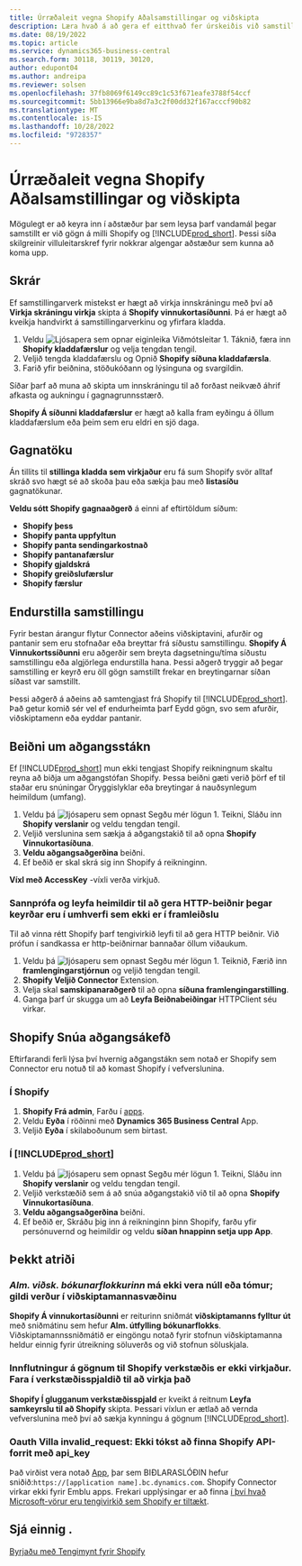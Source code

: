 ```yaml
---
title: Úrræðaleit vegna Shopify Aðalsamstillingar og viðskipta
description: Læra hvað á að gera ef eitthvað fer úrskeiðis við samstillingu gagna á milli Shopify og viðskipta-seðlabankar
ms.date: 08/19/2022
ms.topic: article
ms.service: dynamics365-business-central
ms.search.form: 30118, 30119, 30120,
author: edupont04
ms.author: andreipa
ms.reviewer: solsen
ms.openlocfilehash: 37fb8069f6149cc89c1c53f671eafe3788f54ccf
ms.sourcegitcommit: 5bb13966e9ba8d7a3c2f00dd32f167acccf90b82
ms.translationtype: MT
ms.contentlocale: is-IS
ms.lasthandoff: 10/28/2022
ms.locfileid: "9728357"
---
```

# <a name="troubleshooting-the-shopify-and-business-central-synchronization"></a>Úrræðaleit vegna Shopify Aðalsamstillingar og viðskipta

Mögulegt er að keyra inn í aðstæður þar sem leysa þarf vandamál þegar samstillt er við gögn á milli Shopify og [!INCLUDE[prod_short](../includes/prod_short.md)]. Þessi síða skilgreinir villuleitarskref fyrir nokkrar algengar aðstæður sem kunna að koma upp.

## <a name="logs"></a>Skrár

Ef samstillingarverk mistekst er hægt að virkja innskráningu með því að **Virkja skráningu virkja** skipta á **Shopify vinnukortasíðunni**. Þá er hægt að kveikja handvirkt á samstillingarverkinu og yfirfara kladda.

1. Veldu ![Ljósapera sem opnar eiginleika Viðmótsleitar 1.](../media/ui-search/search_small.png "Segðu mér hvað þú vilt gera") Táknið, færa inn **Shopify kladdafærslur** og velja tengdan tengil.
2. Veljið tengda kladdafærslu og Opnið **Shopify síðuna kladdafærsla**.
3. Farið yfir beiðnina, stöðukóðann og lýsinguna og svargildin.

Síðar þarf að muna að skipta um innskráningu til að forðast neikvæð áhrif afkasta og aukningu í gagnagrunnsstærð.

**Shopify Á síðunni kladdafærslur** er hægt að kalla fram eyðingu á öllum kladdafærslum eða þeim sem eru eldri en sjö daga.

## <a name="data-capture"></a>Gagnatöku

Án tillits til **stillinga kladda sem virkjaður** eru fá sum Shopify svör alltaf skráð svo hægt sé að skoða þau eða sækja þau með **listasíðu** gagnatökunar.

**Veldu sótt Shopify gagnaaðgerð** á einni af eftirtöldum síðum:

- **Shopify þess**
- **Shopify panta uppfyltun**
- **Shopify panta sendingarkostnað**
- **Shopify pantanafærslur**
- **Shopify gjaldskrá**
- **Shopify greiðslufærslur**
- **Shopify færslur**

## <a name="reset-sync"></a>Endurstilla samstillingu

Fyrir bestan árangur flytur Connector aðeins viðskiptavini, afurðir og pantanir sem eru stofnaðar eða breyttar frá síðustu samstillingu. **Shopify Á Vinnukortssíðunni** eru aðgerðir sem breyta dagsetningu/tíma síðustu samstillingu eða algjörlega endurstilla hana. Þessi aðgerð tryggir að þegar samstilling er keyrð eru öll gögn samstillt frekar en breytingarnar síðan síðast var samstillt.

Þessi aðgerð á aðeins að samtengjast frá Shopify til [!INCLUDE[prod_short](../includes/prod_short.md)]. Það getur komið sér vel ef endurheimta þarf Eydd gögn, svo sem afurðir, viðskiptamenn eða eyddar pantanir.

## <a name="request-the-access-token"></a>Beiðni um aðgangsstákn

Ef [!INCLUDE[prod_short](../includes/prod_short.md)] mun ekki tengjast Shopify reikningnum skaltu reyna að biðja um aðgangstófan Shopify. Þessa beiðni gæti verið þörf ef til staðar eru snúningar Öryggislyklar eða breytingar á nauðsynlegum heimildum (umfang).

1. Veldu þá ![ljósaperu sem opnast Segðu mér lögun 1.](../media/ui-search/search_small.png "Segðu mér hvað þú vilt gera") Teikni, Sláðu inn **Shopify verslanir** og veldu tengdan tengil.
2. Veljið verslunina sem sækja á aðgangstakið til að opna **Shopify Vinnukortasíðuna**.
3. **Veldu aðgangsaðgerðina** beiðni.
4. Ef beðið er skal skrá sig inn Shopify á reikninginn.

**Víxl með AccessKey** -víxli verða virkjuð.

### <a name="verify-and-enable-permissions-to-make-http-requests-when-running-in-a-non-production-environment"></a>Sannprófa og leyfa heimildir til að gera HTTP-beiðnir þegar keyrðar eru í umhverfi sem ekki er í framleiðslu

Til að vinna rétt Shopify þarf tengivirkið leyfi til að gera HTTP beiðnir. Við prófun í sandkassa er http-beiðnirnar bannaðar öllum viðaukum.

1. Veldu þá ![ljósaperu sem opnast Segðu mér lögun 1.](../media/ui-search/search_small.png "Segðu mér hvað þú vilt gera") Teiknið, Færið inn **framlengingarstjórnun** og veljið tengdan tengil.
2. **Shopify Veljið Connector** Extension.
3. Velja skal **samskipanaraðgerð** til að opna **síðuna framlengingarstilling**.
4. Ganga þarf úr skugga um að **Leyfa Beiðnabeiðingar** HTTPClient séu virkar.

## <a name="rotate-the-shopify-access-token"></a>Shopify Snúa aðgangsákefð

Eftirfarandi ferli lýsa því hvernig aðgangstákn sem notað er Shopify sem Connector eru notuð til að komast Shopify í vefverslunina.

### <a name="in-shopify"></a>Í Shopify

1. **Shopify Frá admin**, Farðu í [apps](https://www.shopify.com/admin/apps).
2. Veldu **Eyða** í röðinni með **Dynamics 365 Business Central** App.
3. Veljið **Eyða** í skilaboðunum sem birtast.

### <a name="in-prod_short"></a>Í [!INCLUDE[prod_short](../includes/prod_short.md)]

1. Veldu þá ![ljósaperu sem opnast Segðu mér lögun 1.](../media/ui-search/search_small.png "Segðu mér hvað þú vilt gera") Teikni, Sláðu inn **Shopify verslanir** og veldu tengdan tengil.
2. Veljið verkstæðið sem á að snúa aðgangstakið við til að opna **Shopify Vinnukortasíðuna**.
3. **Veldu aðgangsaðgerðina** beiðni.
4. Ef beðið er, Skráðu þig inn á reikninginn þinn Shopify, farðu yfir persónuvernd og heimildir og veldu **síðan hnappinn setja upp App**.

## <a name="known-issues"></a>Þekkt atriði

### <a name="the-gen-bus-posting-group-cannot-be-zero-or-empty-there-must-be-a-value-in-the-customer-field"></a>*Alm. viðsk. bókunarflokkurinn* má ekki vera núll eða tómur; gildi verður í viðskiptamannasvæðinu

**Shopify Á vinnukortasíðunni** er reiturinn sniðmát **viðskiptamanns fylltur út** með sniðmátinu sem hefur **Alm. útfylling bókunarflokks**. Viðskiptamannssniðmátið er eingöngu notað fyrir stofnun viðskiptamanna heldur einnig fyrir útreikning söluverðs og við stofnun söluskjala.

### <a name="importing-data-to-your-shopify-shop-isnt-enabled-go-to-the-shop-card-to-enable-it"></a>Innflutningur á gögnum til Shopify verkstæðis er ekki virkjaður. Fara í verkstæðisspjaldið til að virkja það

**Shopify Í glugganum verkstæðisspjald** er kveikt á reitnum **Leyfa samkeyrslu til að Shopify** skipta. Þessari víxlun er ætlað að vernda vefverslunina með því að sækja kynningu á gögnum [!INCLUDE[prod_short](../includes/prod_short.md)].

### <a name="oauth-error-invalid_request-could-not-find-shopify-api-application-with-api_key"></a>Oauth Villa invalid_request: Ekki tókst að finna Shopify API-forrit með api_key

Það virðist vera notað [App](/dynamics365/business-central/dev-itpro/deployment/embed-app-overview), þar sem BIÐLARASLÓÐIN hefur sniðið:`https://[application name].bc.dynamics.com`. Shopify Connector virkar ekki fyrir Emblu apps. Frekari upplýsingar er að finna [í því hvað Microsoft-vörur eru tengivirkið sem Shopify er tiltækt](shopify-faq.md#what-microsoft-products-is-the-shopify-connector-available-for).

## <a name="see-also"></a>Sjá einnig .

[Byrjaðu með Tengimynt fyrir Shopify](get-started.md)
